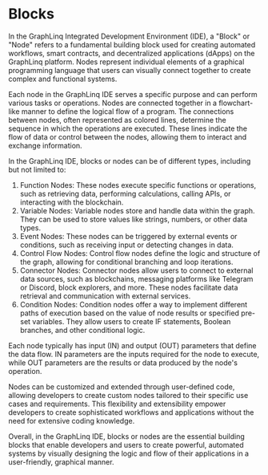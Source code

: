 # Blocks

In the GraphLinq Integrated Development Environment (IDE), a "Block" or "Node" refers to a fundamental building block used for creating automated workflows, smart contracts, and decentralized applications (dApps) on the GraphLinq platform. Nodes represent individual elements of a graphical programming language that users can visually connect together to create complex and functional systems.

Each node in the GraphLinq IDE serves a specific purpose and can perform various tasks or operations. Nodes are connected together in a flowchart-like manner to define the logical flow of a program. The connections between nodes, often represented as colored lines, determine the sequence in which the operations are executed. These lines indicate the flow of data or control between the nodes, allowing them to interact and exchange information.

In the GraphLinq IDE, blocks or nodes can be of different types, including but not limited to:

1. Function Nodes: These nodes execute specific functions or operations, such as retrieving data, performing calculations, calling APIs, or interacting with the blockchain.
2. Variable Nodes: Variable nodes store and handle data within the graph. They can be used to store values like strings, numbers, or other data types.
3. Event Nodes: These nodes can be triggered by external events or conditions, such as receiving input or detecting changes in data.
4. Control Flow Nodes: Control flow nodes define the logic and structure of the graph, allowing for conditional branching and loop iterations.
5. Connector Nodes: Connector nodes allow users to connect to external data sources, such as blockchains, messaging platforms like Telegram or Discord, block explorers, and more. These nodes facilitate data retrieval and communication with external services.
6. Condition Nodes: Condition nodes offer a way to implement different paths of execution based on the value of node results or specified pre-set variables. They allow users to create IF statements, Boolean branches, and other conditional logic.

Each node typically has input (IN) and output (OUT) parameters that define the data flow. IN parameters are the inputs required for the node to execute, while OUT parameters are the results or data produced by the node's operation.

Nodes can be customized and extended through user-defined code, allowing developers to create custom nodes tailored to their specific use cases and requirements. This flexibility and extensibility empower developers to create sophisticated workflows and applications without the need for extensive coding knowledge.

Overall, in the GraphLinq IDE, blocks or nodes are the essential building blocks that enable developers and users to create powerful, automated systems by visually designing the logic and flow of their applications in a user-friendly, graphical manner.
